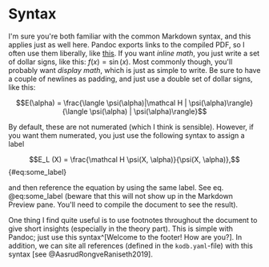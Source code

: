# Syntax

I'm sure you're both familiar with the common Markdown syntax, and this applies just as well here. Pandoc exports links to the compiled PDF, so I often use them liberally, like [this](https://github.com/kmaasrud/vmc-fys4411). If you want *inline math*, you just write a set of dollar signs, like this: $f(x) = \sin(x)$. Most commonly though, you'll probably want *display math*, which is just as simple to write. Be sure to have a couple of newlines as padding, and just use a double set of dollar signs, like this:

$$E(\alpha) = \frac{\langle \psi(\alpha)|\mathcal H | \psi(\alpha)\rangle}{\langle \psi(\alpha) | \psi(\alpha)\rangle}$$

By default, these are not numerated (which I think is sensible). However, if you want them numerated, you just use the following syntax to assign a label

$$E_L (X) = \frac{\mathcal H \psi(X, \alpha)}{\psi(X, \alpha)},$$ {#eq:some_label}

and then reference the equation by using the same label. See eq. @eq:some_label (beware that this will not show up in the Markdown Preview pane. You'll need to compile the document to see the result).

One thing I find quite useful is to use footnotes throughout the document to give short insights (especially in the theory part). This is simple with Pandoc; just use this syntax^[Welcome to the footer! How are you?]. In addition, we can site all references (defined in the `kodb.yaml`-file) with this syntax [see @AasrudRongveRaniseth2019].
